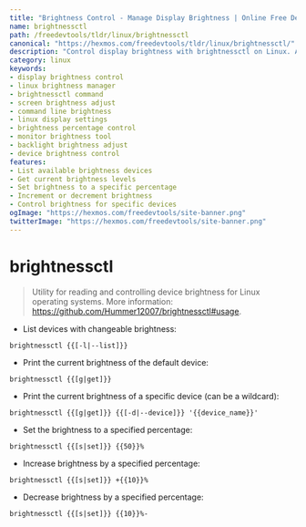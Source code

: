 ```yaml
---
title: "Brightness Control - Manage Display Brightness | Online Free DevTools by Hexmos"
name: brightnessctl
path: /freedevtools/tldr/linux/brightnessctl
canonical: "https://hexmos.com/freedevtools/tldr/linux/brightnessctl/"
description: "Control display brightness with brightnessctl on Linux. Adjust screen luminosity and manage multiple displays from the command line. Free online tool, no registration required."
category: linux
keywords:
- display brightness control
- linux brightness manager
- brightnessctl command
- screen brightness adjust
- command line brightness
- linux display settings
- brightness percentage control
- monitor brightness tool
- backlight brightness adjust
- device brightness control
features:
- List available brightness devices
- Get current brightness levels
- Set brightness to a specific percentage
- Increment or decrement brightness
- Control brightness for specific devices
ogImage: "https://hexmos.com/freedevtools/site-banner.png"
twitterImage: "https://hexmos.com/freedevtools/site-banner.png"
---
```


# brightnessctl

> Utility for reading and controlling device brightness for Linux operating systems.
> More information: <https://github.com/Hummer12007/brightnessctl#usage>.

- List devices with changeable brightness:

`brightnessctl {{[-l|--list]}}`

- Print the current brightness of the default device:

`brightnessctl {{[g|get]}}`

- Print the current brightness of a specific device (can be a wildcard):

`brightnessctl {{[g|get]}} {{[-d|--device]}} '{{device_name}}'`

- Set the brightness to a specified percentage:

`brightnessctl {{[s|set]}} {{50}}%`

- Increase brightness by a specified percentage:

`brightnessctl {{[s|set]}} +{{10}}%`

- Decrease brightness by a specified percentage:

`brightnessctl {{[s|set]}} {{10}}%-`
